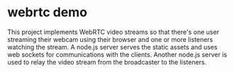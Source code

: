 # webrtc demo

This project implements WebRTC video streams so that there's one user streaming their webcam using their browser and one or more listeners watching the stream.
A node.js server serves the static assets and uses web sockets for communications with the clients.
Another node.js server is used to relay the video stream from the broadcaster to the listeners.
